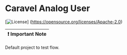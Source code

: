 # Caravel Analog User

[![License](https://img.shields.io/badge/License-Apache%202.0-blue.svg)]
(https://opensource.org/licenses/Apache-2.0) 

| :exclamation: Important Note            |
|-----------------------------------------|

Default project to test flow.
